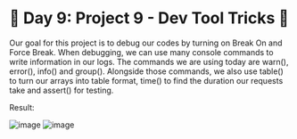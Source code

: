 
# 🎯 Day 9: Project 9 - Dev Tool Tricks 🥁

Our goal for this project is to debug our codes by turning on Break On and Force Break. When debugging, we can use many console commands to write information in our logs. The commands we are using today are warn(), error(), info() and group(). Alongside those commands, we also use table() to turn our arrays into table format, time() to find the duration our requests take and assert() for testing.

Result:

![image](https://github.com/user-attachments/assets/4a8631b4-bddc-4f92-b1f2-0e24ee163d92)
![image](https://github.com/user-attachments/assets/d6ae73bb-0370-42a4-854f-94cd7992f373)
